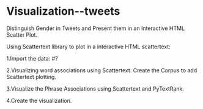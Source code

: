# Visualization--tweets
Distinguish Gender in Tweets and Present them in an Interactive HTML Scatter Plot.

Using Scattertext library to plot in a interactive HTML scattertext:

1.Import the data:
#?

2.Visualizing word associations using Scattertext.
Create the Corpus to add Scattertext plotting. 

3.Visualize the Phrase Associations using Scattertext and PyTextRank.

4.Create the visualization.
